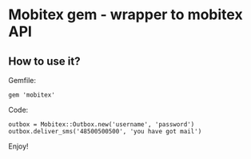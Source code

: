 Mobitex gem - wrapper to mobitex API
===================================

How to use it?
-------------

Gemfile:

    gem 'mobitex'

Code:

    outbox = Mobitex::Outbox.new('username', 'password')
    outbox.deliver_sms('48500500500', 'you have got mail')

Enjoy!

